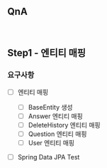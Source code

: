 ## QnA

​	

## Step1 - 엔티티 매핑

### 요구사항

- [ ] 엔티티 매핑 
  - [ ] BaseEntity 생성
  - [ ] Answer 엔티티 매핑
  - [ ] DeleteHistory 엔티티 매핑
  - [ ] Question 엔티티 매핑
  - [ ] User 엔티티 매핑
- [ ] Spring Data JPA Test


